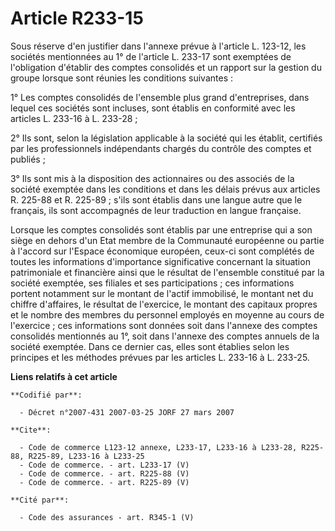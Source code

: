 # Article R233-15

Sous réserve d'en justifier dans l'annexe prévue à l'article L. 123-12, les sociétés mentionnées au 1° de l'article L. 233-17
sont exemptées de l'obligation d'établir des comptes consolidés et un rapport sur la gestion du groupe lorsque sont réunies
les conditions suivantes :

1° Les comptes consolidés de l'ensemble plus grand d'entreprises, dans lequel ces sociétés sont incluses, sont établis en
conformité avec les articles L. 233-16 à L. 233-28 ;

2° Ils sont, selon la législation applicable à la société qui les établit, certifiés par les professionnels indépendants
chargés du contrôle des comptes et publiés ;

3° Ils sont mis à la disposition des actionnaires ou des associés de la société exemptée dans les conditions et dans les
délais prévus aux articles R. 225-88 et R. 225-89 ; s'ils sont établis dans une langue autre que le français, ils sont
accompagnés de leur traduction en langue française.

Lorsque les comptes consolidés sont établis par une entreprise qui a son siège en dehors d'un Etat membre de la Communauté
européenne ou partie à l'accord sur l'Espace économique européen, ceux-ci sont complétés de toutes les informations
d'importance significative concernant la situation patrimoniale et financière ainsi que le résultat de l'ensemble constitué
par la société exemptée, ses filiales et ses participations ; ces informations portent notamment sur le montant de l'actif
immobilisé, le montant net du chiffre d'affaires, le résultat de l'exercice, le montant des capitaux propres et le nombre des
membres du personnel employés en moyenne au cours de l'exercice ; ces informations sont données soit dans l'annexe des
comptes consolidés mentionnés au 1°, soit dans l'annexe des comptes annuels de la société exemptée. Dans ce dernier cas,
elles sont établies selon les principes et les méthodes prévues par les articles L. 233-16 à L. 233-25.

**Liens relatifs à cet article**

	**Codifié par**:

	  - Décret n°2007-431 2007-03-25 JORF 27 mars 2007

	**Cite**:

	  - Code de commerce L123-12 annexe, L233-17, L233-16 à L233-28, R225-88, R225-89, L233-16 à L233-25
	  - Code de commerce. - art. L233-17 (V)
	  - Code de commerce. - art. R225-88 (V)
	  - Code de commerce. - art. R225-89 (V)

	**Cité par**:

	  - Code des assurances - art. R345-1 (V)
